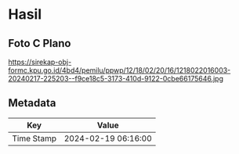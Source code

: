 # Hasil

## Foto C Plano

https://sirekap-obj-formc.kpu.go.id/4bd4/pemilu/ppwp/12/18/02/20/16/1218022016003-20240217-225203--f9ce18c5-3173-410d-9122-0cbe66175646.jpg


## Metadata

| Key        | Value               |
| ---------- | ------------------- |
| Time Stamp | 2024-02-19 06:16:00 |



